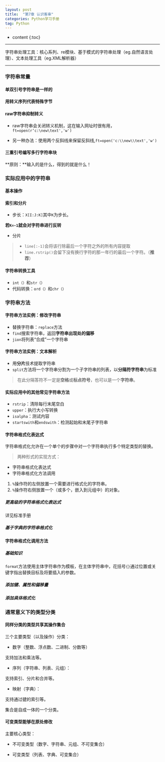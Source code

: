 ```yaml
---
layout: post
title:  "第7章 认识客串"
categories: Python学习手册                
tag: Python                        
---
```


* content
{:toc}


***
字符串处理工具：核心系列、re模块、基于模式的字符串处理（eg.自然语言处理）、文本处理工具（eg.XML解析器）
***

### 字符串常量

#### 单双引号字符串是一样的

#### 用转义序列代表特殊字节

#### raw字符串抑制转义

- raw字符串会关闭转义机制，这在输入网址时很有用，`ft=open(r‘c:\new\text','w')`

- 另一种办法：使用两个反斜线来保留反斜线,`ft=open('c:\\new\\text','w')`

#### 三重引号编写多行字符串块

**原则：**输入的是什么，得到的就是什么！

### 实际应用中的字符串

#### 基本操作

#### 索引和分片

- 步长：`X[I:J:K]`其中`K`为步长。

**若`K=-1`就会对字符串进行反转**

- 分片

> - `line[:-1]`会将该行除最后一个字符之外的所有内容提取
> - `line.rstrip()`会留下没有换行字符的那一年行的最后一个字符。（**推荐**）

#### 字符串转换工具

- `int（）`和`str（）`
- 代码转换：`ord（）`和`chr（）`

### 字符串方法

#### 字符串方法实例：修改字符串

- 替换字符串：`replace`方法
- `find`搜索字符串，返回**字符串出现处的偏移**
- `jion`将列表“合成”一个字符串

#### 字符串方法实例：**文本解析**

- 用**分片**技术提取字符串
- `split`方法将一个字符串分割为一个子字符串的列表，以**分隔符字符串**为标准
> 在此分隔答符不一定是**空格**或**标点符号**，也可以是一个**字符串**。

#### 实际应用中的其他常见字符串方法

- `rstrip`：清除每行末尾空白
- `upper`：执行大小写转换
- `isalpha`：测试内容
- `startswith`和`endswith`：检测起始和末尾子字符串

#### 字符串格式化表达式

字符串格式化允许在一个单个的步骤中对一个字符串执行多个特定类型的替换。
> 两种形式的实现方式：
- 字符串格式化表达式
- 字符串格式化方法调用

1. `%`操作符的左侧放置一个需要进行格式化的字符串。
2. `%`操作符右侧放置一个（或多个，嵌入到元组中）的对象。

##### 更高级的字符串格式化表达式

详见标准手册

##### 基于字典的字符串格式化

#### 字符串格式化调用方法

##### 基础知识

`format`方法使用主体字符串作为模板，在主体字符串中，花括号`{}`通过位置或关键字指出替换目标及将要插入的参数。

##### 添加键、属性和偏移量

##### 添加具体格式化

### 通常意义下的类型分类

#### 同样分类的类型共享其操作集合

三个主要类型（以及操作）分类：

- 数字（整数、浮点数、二进制、分数等）

支持加法和乘法等。

- 序列（字符串、列表、元组）：

支持索引、分片和合并等。

- 映射（字典）：

支持通过徤的索引等。

集合是自成一体的一个分类。

#### 可变类型能够在原处修改

主要核心类型：

- 不可变类型（数字、字符串、元组、不可变集合）

- 可变类型（列表、字典、可变集合）


